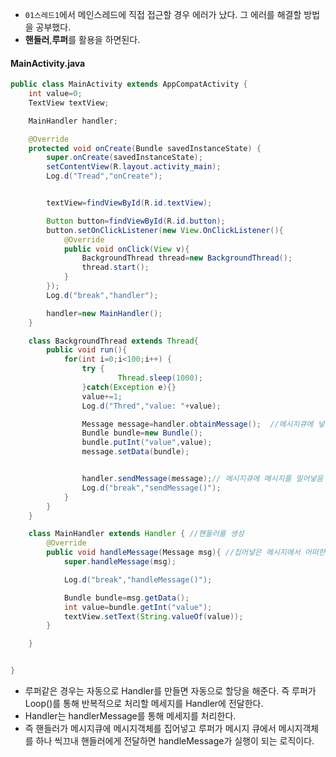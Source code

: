 - `01스레드1`에서 메인스레드에 직접 접근할 경우 에러가 났다. 그 에러를 해결할 방법을 공부했다.
- **핸들러**,**루퍼**를 활용을 하면된다.

#### MainActivity.java
```java
public class MainActivity extends AppCompatActivity {
    int value=0;
    TextView textView;

    MainHandler handler;

    @Override
    protected void onCreate(Bundle savedInstanceState) {
        super.onCreate(savedInstanceState);
        setContentView(R.layout.activity_main);
        Log.d("Tread","onCreate");


        textView=findViewById(R.id.textView);

        Button button=findViewById(R.id.button);
        button.setOnClickListener(new View.OnClickListener(){
            @Override
            public void onClick(View v){
                BackgroundThread thread=new BackgroundThread();
                thread.start();
            }
        });
        Log.d("break","handler");

        handler=new MainHandler();
    }

    class BackgroundThread extends Thread{ 
        public void run(){
            for(int i=0;i<100;i++) {
                try {
                        Thread.sleep(1000);
                }catch(Exception e){}
                value+=1;
                Log.d("Thred","value: "+value);

                Message message=handler.obtainMessage();  //메시지큐에 넣을 메시지객체를 참조
                Bundle bundle=new Bundle();
                bundle.putInt("value",value);
                message.setData(bundle);


                handler.sendMessage(message);// 메시지큐에 메시지를 밀어넣음
                Log.d("break","sendMessage()");
            }
        }
    }

    class MainHandler extends Handler { //핸들러를 생성
        @Override
        public void handleMessage(Message msg){ //집어넣은 메시지에서 어떠한 동작을 할 건지 구성
            super.handleMessage(msg);

            Log.d("break","handleMessage()");

            Bundle bundle=msg.getData();
            int value=bundle.getInt("value");
            textView.setText(String.valueOf(value));
        }

    }


}
```
- 루퍼같은 경우는 자동으로 Handler를 만들면 자동으로 할당을 해준다. 즉 루퍼가 Loop()를 통해 반복적으로 처리할 메세지를 Handler에 전달한다.
- Handler는 handlerMessage를 통해 메세지를 처리한다.
- 즉 핸들러가 메시지큐에 메시지객체를 집어넣고 루퍼가 메시지 큐에서 메시지객체를 하나 씩끄내 핸들러에게 전달하면 handleMessage가 실행이 되는 로직이다.
